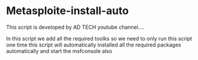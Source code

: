 # Metasploite-install-auto

This script is developed by AD TECH youtube channel....

In this script we add all the required toolks so we need to only run this script one time this script will automatically installed all the required packages automatically and start the msfconsole also 
